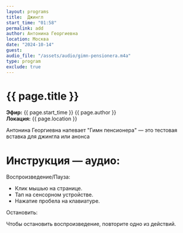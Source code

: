 ```yaml
---
layout: programs
title:  Джингл
start_time: "01:58"
permalink: add
author: Антонина Георгиевна
location: Москва
date: "2024-10-14"
guest:
audio_file: "/assets/audio/gimn-pensionera.m4a"
type: program
exclude: true
---
```


# {{ page.title }}

**Эфир:** {{ page.start_time }} {{ page.author }}  
**Локация:** {{ page.location }}

Антонина Георгиевна напевает "Гимн пенсионера" — это тестовая вставка для джингла или анонса


# Инструкция — аудио:

Воспроизведение/Пауза:

- Клик мышью на странице.
- Тап на сенсорном устройстве.
- Нажатие пробела на клавиатуре.

Остановить:

Чтобы остановить воспроизведение, повторите одно из действий.


<p><audio id="audio-player">
  <source src="{{ page.audio_file }}" type="audio/mpeg">
  Ваш браузер не поддерживает воспроизведение аудио.
</audio></p>
